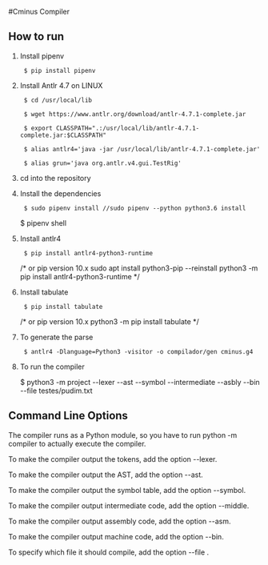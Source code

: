 #Cminus Compiler

## How to run

1. Install pipenv

        $ pip install pipenv

2. Install Antlr 4.7 on LINUX

        $ cd /usr/local/lib

        $ wget https://www.antlr.org/download/antlr-4.7.1-complete.jar

        $ export CLASSPATH=".:/usr/local/lib/antlr-4.7.1-complete.jar:$CLASSPATH"

        $ alias antlr4='java -jar /usr/local/lib/antlr-4.7.1-complete.jar'

        $ alias grun='java org.antlr.v4.gui.TestRig'

3. cd into the repository

4. Install the dependencies

        $ sudo pipenv install //sudo pipenv --python python3.6 install
	$ pipenv shell

5. Install antlr4

        $ pip install antlr4-python3-runtime
	/* or pip version 10.x
		sudo apt install python3-pip --reinstall
		python3 -m pip install antlr4-python3-runtime
	*/	
6. Install tabulate

        $ pip install tabulate
	/* or pip version 10.x
		python3 -m pip install tabulate
	*/
7. To generate the parse
 
        $ antlr4 -Dlanguage=Python3 -visitor -o compilador/gen cminus.g4

8. To run the compiler

	$ python3 -m project --lexer --ast --symbol --intermediate  --asbly --bin --file testes/pudim.txt

## Command Line Options

The compiler runs as a Python module, so you have to run python -m compiler to actually execute the compiler.

To make the compiler output the tokens, add the option --lexer.

To make the compiler output the AST, add the option --ast.

To make the compiler output the symbol table, add the option --symbol.

To make the compiler output intermediate code, add the option --middle.

To make the compiler output assembly code, add the option --asm.

To make the compiler output machine code, add the option --bin.

To specify which file it should compile, add the option --file <your file here>.